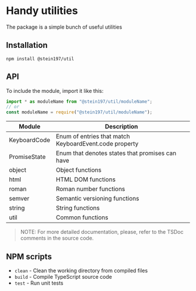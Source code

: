# Handy utilities
The package is a simple bunch of useful utilities

## Installation
```
npm install @stein197/util
```

## API
To include the module, import it like this:
```ts
import * as moduleName from "@stein197/util/moduleName";
// or
const moduleName = require("@stein197/util/moduleName");
```
| Module | Description |
|--------|-------------|
| KeyboardCode | Enum of entries that match KeyboardEvent.code property |
| PromiseState | Enum that denotes states that promises can have |
| object | Object functions |
| html | HTML DOM functions |
| roman | Roman number functions |
| semver | Semantic versioning functions |
| string | String functions |
| util | Common functions |

> NOTE: For more detailed documentation, please, refer to the TSDoc comments in the source code.

## NPM scripts
- `clean` - Clean the working directory from compiled files
- `build` - Compile TypeScript source code
- `test` - Run unit tests

